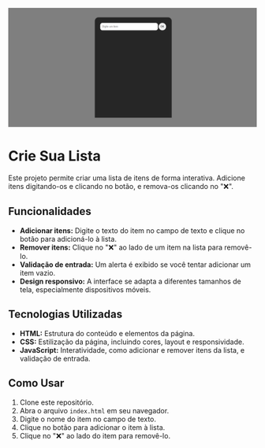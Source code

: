 ![Projeto crie sua lista](imagem/lista.png)

# Crie Sua Lista

Este projeto permite criar uma lista de itens de forma interativa. Adicione itens digitando-os e clicando no botão, e remova-os clicando no "❌".

## Funcionalidades

*   **Adicionar itens:** Digite o texto do item no campo de texto e clique no botão para adicioná-lo à lista.
*   **Remover itens:** Clique no "❌" ao lado de um item na lista para removê-lo.
*   **Validação de entrada:** Um alerta é exibido se você tentar adicionar um item vazio.
*   **Design responsivo:** A interface se adapta a diferentes tamanhos de tela, especialmente dispositivos móveis.

## Tecnologias Utilizadas

*   **HTML:** Estrutura do conteúdo e elementos da página.
*   **CSS:** Estilização da página, incluindo cores, layout e responsividade.
*   **JavaScript:** Interatividade, como adicionar e remover itens da lista, e validação de entrada.

## Como Usar

1.  Clone este repositório.
2.  Abra o arquivo `index.html` em seu navegador.
3.  Digite o nome do item no campo de texto.
4.  Clique no botão para adicionar o item à lista.
5.  Clique no "❌" ao lado do item para removê-lo.
